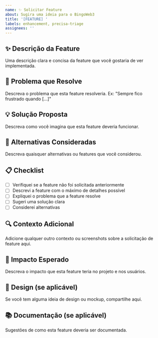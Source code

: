 ```yaml
---
name: ✨ Solicitar Feature
about: Sugira uma ideia para o BingoWeb3
title: '[FEATURE] '
labels: enhancement, precisa-triage
assignees: ''
---
```


## ✨ Descrição da Feature
Uma descrição clara e concisa da feature que você gostaria de ver implementada.

## 🎯 Problema que Resolve
Descreva o problema que esta feature resolveria. Ex: "Sempre fico frustrado quando [...]"

## 💡 Solução Proposta
Descreva como você imagina que esta feature deveria funcionar.

## 🔄 Alternativas Consideradas
Descreva quaisquer alternativas ou features que você considerou.

## 📋 Checklist
- [ ] Verifiquei se a feature não foi solicitada anteriormente
- [ ] Descrevi a feature com o máximo de detalhes possível
- [ ] Expliquei o problema que a feature resolve
- [ ] Sugeri uma solução clara
- [ ] Considerei alternativas

## 🔍 Contexto Adicional
Adicione qualquer outro contexto ou screenshots sobre a solicitação de feature aqui.

## 💭 Impacto Esperado
Descreva o impacto que esta feature teria no projeto e nos usuários.

## 🎨 Design (se aplicável)
Se você tem alguma ideia de design ou mockup, compartilhe aqui.

## 📚 Documentação (se aplicável)
Sugestões de como esta feature deveria ser documentada. 